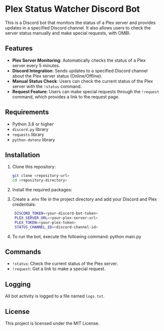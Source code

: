 # Plex Status Watcher Discord Bot

This is a Discord bot that monitors the status of a Plex server and provides updates in a specified Discord channel. It also allows users to check the server status manually and make special requests, with OMBI.

## Features

- **Plex Server Monitoring**: Automatically checks the status of a Plex server every 5 minutes.
- **Discord Integration**: Sends updates to a specified Discord channel about the Plex server status (Online/Offline).
- **Manual Status Check**: Users can check the current status of the Plex server with the `!status` command.
- **Request Feature**: Users can make special requests through the `!request` command, which provides a link to the request page.

## Requirements

- Python 3.8 or higher
- `discord.py` library
- `requests` library
- `python-dotenv` library

## Installation

1. Clone this repository:
   ```bash
   git clone <repository-url>
   cd <repository-directory>
   ```
2. Install the required packages:
3. Create a .env file in the project directory and add your Discord and Plex credentials:
   ```bash
    DISCORD_TOKEN=<your-discord-bot-token>
    PLEX_SERVER_URL=<your-plex-server-url>
    PLEX_TOKEN=<your-plex-token>
    STATUS_CHANNEL_ID=<discord-channel-id>
    ```

4. To run the bot, execute the following command: python main.py

## Commands
- <code>!status</code>: Check the current status of the Plex server.
- <code>!request</code>: Get a link to make a special request.

## Logging
All bot activity is logged to a file named <code>logs.txt</code>.

## License
This project is licensed under the MIT License.

   
